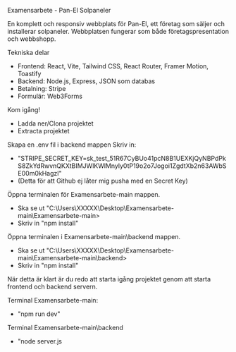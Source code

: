 Examensarbete - Pan-El Solpaneler

En komplett och responsiv webbplats för Pan-El, ett företag som säljer och installerar solpaneler. 
Webbplatsen fungerar som både företagspresentation och webbshopp.

Tekniska delar
- Frontend: React, Vite, Tailwind CSS, React Router, Framer Motion, Toastify
- Backend: Node.js, Express, JSON som databas
- Betalning: Stripe
- Formulär: Web3Forms

Kom igång!
- Ladda ner/Clona projektet
- Extracta projektet

Skapa en .env fil i backend mappen
Skriv in:
- "STRIPE_SECRET_KEY=sk_test_51R67CyBUo41pcN8B1UEXKjQyNBPdPkS8ZkYdRwvnQKXtBIMJWlKWlMnyly0tP19o2o7Jogoi1ZgdtXb2n63AWbSE00m0kHagzl"
- (Detta för att Github ej låter mig pusha med en Secret Key)

Öppna terminalen för Examensarbete-main mappen.
- Ska se ut "C:\Users\XXXXX\Desktop\Examensarbete-main\Examensarbete-main>
- Skriv in "npm install"

Öppna terminalen i Examensarbete-main\backend mappen.
- Ska se ut "C:\Users\XXXXX\Desktop\Examensarbete-main\Examensarbete-main\backend>
- Skriv in "npm install"

När detta är klart är du redo att starta igång projektet genom att starta frontend och backend servern.

Terminal Examensarbete-main:
- "npm run dev"

Terminal Examensarbete-main\backend
- "node server.js
